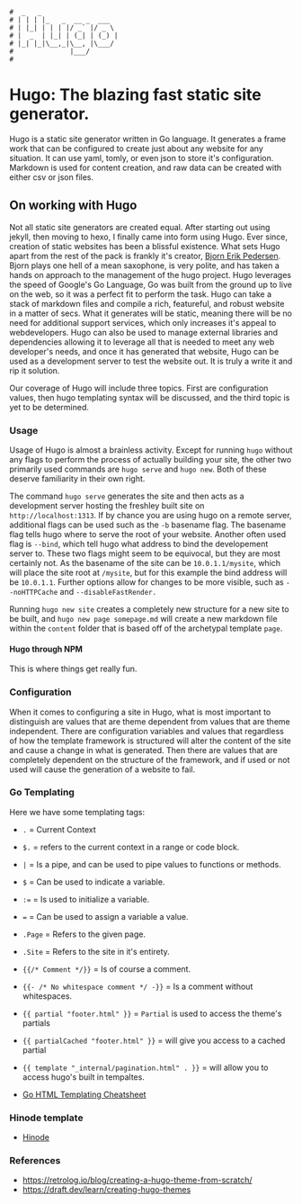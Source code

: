 ```text
#  _   _
# | | | |_   _  __ _  ___
# | |_| | | | |/ _` |/ _ \
# |  _  | |_| | (_| | (_) |
# |_| |_|\__,_|\__, |\___/
#              |___/
#
```

Hugo: The blazing fast static site generator.
==============================================

Hugo is a static site generator written in Go language. It generates a frame work that can be configured to
create just about any website for any situation. It can use yaml, tomly, or even json to store it's
configuration. Markdown is used for content creation, and raw data can be created with either csv or json
files.

On working with Hugo
---------------------

Not all static site generators are created equal. After starting out using jekyll, then moving to hexo, I
finally came into form using Hugo. Ever since, creation of static websites has been a blissful existence. What
sets Hugo apart from the rest of the pack is frankly it's creator, [Bjorn Erik Pedersen](https://github.com/bep). 
Bjorn plays one hell of a mean saxophone, is very polite, and has taken a hands on approach to the management
of the hugo project. Hugo leverages the speed of Google's Go Language, Go was built from the ground up to live
on the web, so it was a perfect fit to perform the task. Hugo can take a stack of markdown files and compile a rich,
featureful, and robust website in a matter of secs. What it generates will be static, meaning there will be no
need for additional support services, which only increases it's appeal to webdevelopers. Hugo can also be used
to manage external libraries and dependencies allowing it to leverage all that is needed to meet any web
developer's needs, and once it has generated that website, Hugo can be used as a development server to test
the website out. It is truly a write it and rip it solution. 

Our coverage of Hugo will include three topics. First are configuration values, then hugo templating syntax
will be discussed, and the third topic is yet to be determined.

### Usage

Usage of Hugo is almost a brainless activity. Except for running `hugo` without any flags to perform the
process of actually building your site, the other two primarily used commands are `hugo serve` and `hugo new`.
Both of these deserve familiarity in their own right. 

The command `hugo serve` generates the site and then acts as a development server hosting the freshley built
site on `http://localhost:1313`. If by chance you are using hugo on a remote server, additional flags can be
used such as the `-b` basename flag. The basename flag tells hugo where to serve the root of your website.
Another often used flag is `--bind`, which tell hugo what address to bind the developement server to. These
two flags might seem to be equivocal, but they are most certainly not. As the basename of the site can be
`10.0.1.1/mysite`, which will place the site root at `/mysite`, but for this example the bind address will be
`10.0.1.1`. Further options allow for changes to be more visible, such as `--noHTTPCache` and
`--disableFastRender.`

Running `hugo new site` creates a completely new structure for a new site to be built, and `hugo new page
somepage.md` will create a new markdown file within the `content` folder that is based off of the archetypal
template `page`.

#### Hugo through NPM

This is where things get really fun. 

### Configuration

When it comes to configuring a site in Hugo, what is most important to distinguish are values that are
theme dependent from values that are theme independent. There are configuration variables and values that
regardless of how the template framework is structured will alter the content of the site and cause a change
in what is generated. Then there are values that are completely dependent on the structure of the framework,
and if used or not used will cause the generation of a website to fail.

### Go Templating

Here we have some templating tags:

- `.` = Current Context
- `$.` = refers to the current context in a range or code block.
- `|` = Is a pipe, and can be used to pipe values to functions or methods.
- `$` = Can be used to indicate a variable.
- `:=` = Is used to initialize a variable.
- `=` = Can be used to assign a variable a value.
- `.Page` = Refers to the given page.
- `.Site` = Refers to the site in it's entirety.
- `{{/* Comment */}}` = Is of course a comment.
- `{{- /* No whitespace comment */ -}}` = Is a comment without whitespaces.
- `{{ partial "footer.html" }}` = `Partial` is used to access the theme's partials
- `{{ partialCached "footer.html" }}` = will give you access to a cached partial
- `{{ template "_internal/pagination.html" . }}` = will allow you to access hugo's built in tempaltes.

- [Go HTML Templating Cheatsheet](go_html_template_cheatsheet)

### Hinode template

- [Hinode](hinode)

### References

- https://retrolog.io/blog/creating-a-hugo-theme-from-scratch/
- https://draft.dev/learn/creating-hugo-themes
